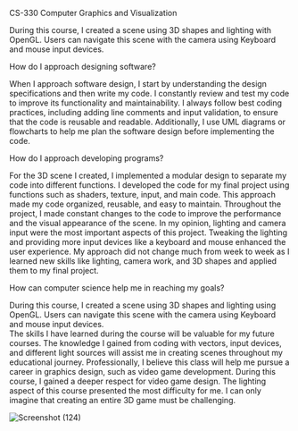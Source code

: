 CS-330 Computer Graphics and Visualization

During this course, I created a scene using 3D shapes and lighting with OpenGL. Users can navigate this scene with the camera using Keyboard and mouse input devices.  

How do I approach designing software?

When I approach software design, I start by understanding the design specifications and then write my code. I constantly review and test my code to improve its functionality and maintainability. I always follow best coding practices, including adding line comments and input validation, to ensure that the code is reusable and readable.
Additionally, I use UML diagrams or flowcharts to help me plan the software design before implementing the code.

How do I approach developing programs?

For the 3D scene I created, I implemented a modular design to separate my code into different functions. I developed the code for my final project using functions such as shaders, texture, input, and main code. This approach made my code organized, reusable, and easy to maintain. Throughout the project, I made constant changes to the code to improve the performance and the visual appearance of the scene. In my opinion, lighting and camera input were the most important aspects of this project. Tweaking the lighting and providing more input devices like a keyboard and mouse enhanced the user experience. My approach did not change much from week to week as I learned new skills like lighting, camera work, and 3D shapes and applied them to my final project.

How can computer science help me in reaching my goals?

During this course, I created a scene using 3D shapes and lighting using OpenGL. Users can navigate this scene with the camera using Keyboard and mouse input devices.  
The skills I have learned during the course will be valuable for my future courses. The knowledge I gained from coding with vectors, input devices, and different light sources will assist me in creating scenes throughout my educational journey. Professionally, I believe this class will help me pursue a career in graphics design, such as video game development. During this course, I gained a deeper respect for video game design. The lighting aspect of this course presented the most difficulty for me. I can only imagine that creating an entire 3D game must be challenging.


![Screenshot (124)](https://github.com/user-attachments/assets/a833f6de-ea11-4980-b1e1-98704d040a11)



	
